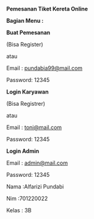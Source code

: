 **Pemesanan Tiket Kereta Online**


**Bagian Menu :**


**Buat Pemesanan**

(Bisa Register)

atau

Email : pundabia99@mail.com

Password: 12345 


**Login Karyawan**

(Bisa Registrer)

atau

Email : toni@mail.com

Password: 12345


**Login Admin**

Email   : admin@mail.com

Password: 12345


Nama :Alfarizi Pundabi

Nim :701220022

Kelas : 3B
